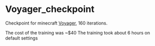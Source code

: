 # Voyager_checkpoint
Checkpoint for minecraft [Voyager](https://voyager.minedojo.org/), 160 iterations. 

The cost of the training was ~$40
The training took about 6 hours on default settings
